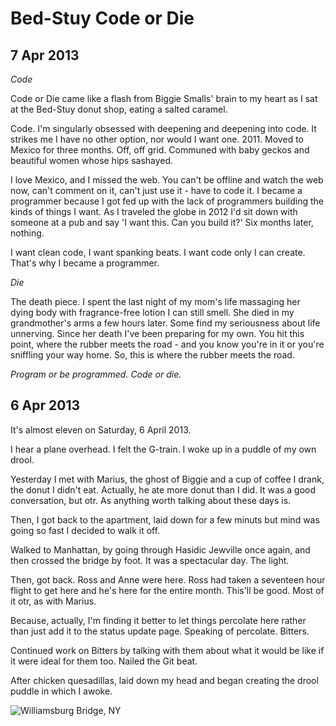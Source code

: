 Bed-Stuy Code or Die
====================

7 Apr 2013
----------

_Code_

Code or Die came like a flash from Biggie Smalls' brain to my heart as I sat at the Bed-Stuy donut shop, eating a salted caramel. 

Code. I'm singularly obsessed with deepening and deepening into code. It strikes me I have no other option, nor would I want one. 2011. Moved to Mexico for three months. Off, off grid. Communed with baby geckos and beautiful women whose hips sashayed.

I love Mexico, and I missed the web. You can't be offline and watch the web now, can't comment on it, can't just use it - have to code it. I became a programmer because I got fed up with the lack of programmers building the kinds of things I want. As I traveled the globe in 2012 I'd sit down with someone at a pub and say 'I want this. Can you build it?' Six months later, nothing.

I want clean code, I want spanking beats. I want code only I can create. That's why I became a programmer.

_Die_

The death piece. I spent the last night of my mom's life massaging her dying body with fragrance-free lotion I can still smell. She died in my grandmother's arms a few hours later. Some find my seriousness about life unnerving. Since her death I've been preparing for my own. You hit this point, where the rubber meets the road - and you know you're in it or you're sniffling your way home. So, this is where the rubber meets the road. 

_Program or be programmed._ 
_Code or die._

6 Apr 2013
----------

It's almost eleven on Saturday, 6 April 2013.

I hear a plane overhead. I felt the G-train. I woke up in a puddle of my own drool.

Yesterday I met with Marius, the ghost of Biggie and a cup of coffee I drank, the donut I didn't eat. Actually, he ate more donut than I did. It was a good conversation, but otr. As anything worth talking about these days is.

Then, I got back to the apartment, laid down for a few minuts but mind was going so fast I decided to walk it off.

Walked to Manhattan, by going through Hasidic Jewville once again, and then crossed the bridge by foot. It was a spectacular day. The light.

Then, got back. Ross and Anne were here. Ross had taken a seventeen hour flight to get here and he's here for the entire month. This'll be good. Most of it otr, as with Marius.

Because, actually, I'm finding it better to let things percolate here rather than just add it to the status update page. Speaking of percolate. Bitters.

Continued work on Bitters by talking with them about what it would be like if it were ideal for them too. Nailed the Git beat.

After chicken quesadillas, laid down my head and began creating the drool puddle in which I awoke.

![Williamsburg Bridge, NY](images/williamsbrg-bridge-april-2013.jpg)